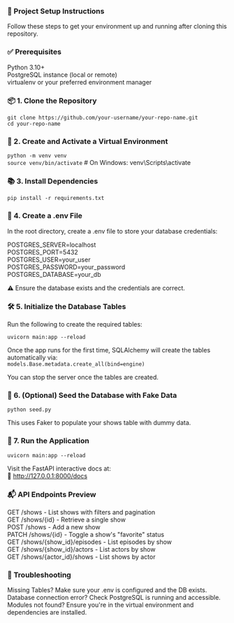 ### 🚀 Project Setup Instructions
Follow these steps to get your environment up and running after cloning this repository.

### ✅ Prerequisites
Python 3.10+  
PostgreSQL instance (local or remote)  
virtualenv or your preferred environment manager

### 📦 1. Clone the Repository
`git clone https://github.com/your-username/your-repo-name.git`  
`cd your-repo-name`

### 📁 2. Create and Activate a Virtual Environment
`python -m venv venv`  
`source venv/bin/activate` # On Windows: venv\Scripts\activate

### 📚 3. Install Dependencies
`pip install -r requirements.txt`

### 🔐 4. Create a .env File
In the root directory, create a .env file to store your database credentials:  

POSTGRES_SERVER=localhost  
POSTGRES_PORT=5432  
POSTGRES_USER=your_user  
POSTGRES_PASSWORD=your_password  
POSTGRES_DATABASE=your_db  

⚠️ Ensure the database exists and the credentials are correct.

### 🛠️ 5. Initialize the Database Tables
Run the following to create the required tables:  

`uvicorn main:app --reload`  

Once the app runs for the first time, SQLAlchemy will create the tables automatically via:  
`models.Base.metadata.create_all(bind=engine)`  

You can stop the server once the tables are created.  

### 🌱 6. (Optional) Seed the Database with Fake Data
`python seed.py`  

This uses Faker to populate your shows table with dummy data.  

### 🚀 7. Run the Application
`uvicorn main:app --reload`  

Visit the FastAPI interactive docs at:  
📍 http://127.0.0.1:8000/docs  

### 📬 API Endpoints Preview

GET /shows - List shows with filters and pagination  
GET /shows/{id} - Retrieve a single show  
POST /shows - Add a new show  
PATCH /shows/{id} - Toggle a show's "favorite" status  
GET /shows/{show_id}/episodes - List episodes by show  
GET /shows/{show_id}/actors - List actors by show  
GET /shows/{actor_id}/shows - List shows by actor 

### 🧹 Troubleshooting
Missing Tables? Make sure your .env is configured and the DB exists.  
Database connection error? Check PostgreSQL is running and accessible.  
Modules not found? Ensure you're in the virtual environment and dependencies are installed.  
